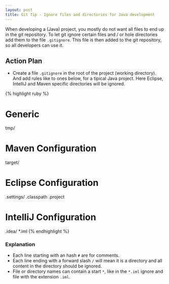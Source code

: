 ```yaml
---
layout: post
title: Git Tip - Ignore files and directories for Java development
---
```



When developing a (Java) project, you mostly do not want all files to end up in the git repository. To let git ignore certain 
files and / or hole directories add them to the file `.gitignore`. This file is then added to the git repository, so all
developers can use it.


## Action Plan

- Create a file `.gitignore` in the root of the project (working directory). And add rules like to ones below, for a tipical Java project. Here 
  Eclipse, IntelliJ and Maven specific directories will be ignored.

{% highlight ruby %}
# Generic
tmp/

# Maven Configuration
target/

# Eclipse Configuration
.settings/
.classpath
.project

# IntelliJ Configuration
.idea/
*.iml
{% endhighlight %}


### Explanation

- Each line starting with an hash `#` are for comments.
- Each line ending with a forward slash `/` will mean it is a directory and all content in the directory should be ignored.
- File or directory names can contain a start `*`, like in the `*.iml` ignore and file with the extension `.iml`.